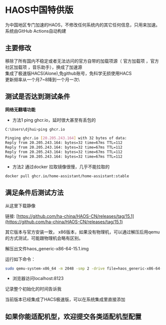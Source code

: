 # HAOS中国特供版
为中国地区专门加速的HAOS，不修改任何系统内的其它任何信息，只用来加速。系统由GitHub Actions自动构建
## 主要修改
移除了所有国内不稳定或者无法访问的官方自带的加载项源（ 官方加载项 ，官方社区加载项 ，音乐助手），换成了加速源\
集成了极速版HACS(Alone),免github账号，免科学无损使用HACS\
更新频率从一个月7~8降到一个月一次\

## 测试是否达到测试条件

**网络无翻墙功能**

- 方法1
ping ghcr.io，延时很大甚至有丢包的
```bash
C:\Users\djhui>ping ghcr.io

Pinging ghcr.io [20.205.243.164] with 32 bytes of data:
Reply from 20.205.243.164: bytes=32 time=67ms TTL=112
Reply from 20.205.243.164: bytes=32 time=67ms TTL=112
Reply from 20.205.243.164: bytes=32 time=67ms TTL=112
Reply from 20.205.243.164: bytes=32 time=67ms TTL=112
```
- 方法2
通过docker 拉取镜像很慢，几乎不能拉取的

```bash
docker pull ghcr.io/home-assistant/home-assistant:stable
```

## 满足条件后测试方法

从这里下载静像

链接: [https://github.com/ha-china/HAOS-CN/releases/tag/15.1](https://github.com/ha-china/HAOS-CN/releases/tag/15.1)

其它版本与官方安装一致，
x86版本，如果没有物理机，可以通过解压后用qemu的方式测试，可能跟物理机会略有区别。

解压出文件haos_generic-x86-64-15.1.img

运行如下命令：

```bash
sudo qemu-system-x86_64 -m 2048 -smp 2 -drive file=haos_generic-x86-64-15.1.img,format=raw -display sdl -bios /usr/share/ovmf/OVMF.fd -netdev user,id=net0,hostfwd=tcp::8123-:8123 -device e1000,netdev=net0
```

- 浏览器访问localhost:8123

记录整个初始化的时间告诉我

当前版本已经集成了HACS极速版，可以在系统集成里直接添加

## 如果你能适配机型，欢迎提交各类适配机型配置
